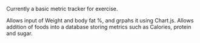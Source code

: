 Currently a basic metric tracker for exercise. 

Allows input of Weight and body fat %, and grpahs it using Chart.js.
Allows addition of foods into a database storing metrics such as Calories, protein and sugar.
